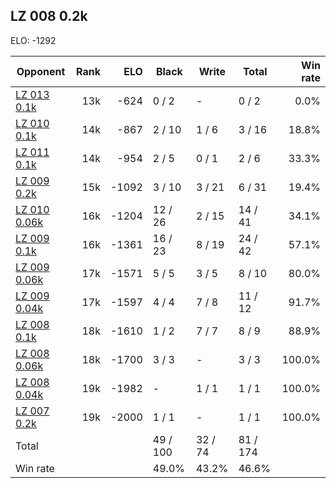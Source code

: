 ## LZ 008 0.2k ##

ELO: -1292

Opponent | Rank | ELO | Black | Write | Total | Win rate
---------|-----:|----:|-------|-------|-------|-------:
[LZ 013 0.1k](LZ%20013%200.1k.md) | 13k | -624 | 0 / 2 | - | 0 / 2 | 0.0%
[LZ 010 0.1k](LZ%20010%200.1k.md) | 14k | -867 | 2 / 10 | 1 / 6 | 3 / 16 | 18.8%
[LZ 011 0.1k](LZ%20011%200.1k.md) | 14k | -954 | 2 / 5 | 0 / 1 | 2 / 6 | 33.3%
[LZ 009 0.2k](LZ%20009%200.2k.md) | 15k | -1092 | 3 / 10 | 3 / 21 | 6 / 31 | 19.4%
[LZ 010 0.06k](LZ%20010%200.06k.md) | 16k | -1204 | 12 / 26 | 2 / 15 | 14 / 41 | 34.1%
[LZ 009 0.1k](LZ%20009%200.1k.md) | 16k | -1361 | 16 / 23 | 8 / 19 | 24 / 42 | 57.1%
[LZ 009 0.06k](LZ%20009%200.06k.md) | 17k | -1571 | 5 / 5 | 3 / 5 | 8 / 10 | 80.0%
[LZ 009 0.04k](LZ%20009%200.04k.md) | 17k | -1597 | 4 / 4 | 7 / 8 | 11 / 12 | 91.7%
[LZ 008 0.1k](LZ%20008%200.1k.md) | 18k | -1610 | 1 / 2 | 7 / 7 | 8 / 9 | 88.9%
[LZ 008 0.06k](LZ%20008%200.06k.md) | 18k | -1700 | 3 / 3 | - | 3 / 3 | 100.0%
[LZ 008 0.04k](LZ%20008%200.04k.md) | 19k | -1982 | - | 1 / 1 | 1 / 1 | 100.0%
[LZ 007 0.2k](LZ%20007%200.2k.md) | 19k | -2000 | 1 / 1 | - | 1 / 1 | 100.0%
Total | | | 49 / 100 | 32 / 74 | 81 / 174 | 
Win rate| | | 49.0% | 43.2% | 46.6% | 
